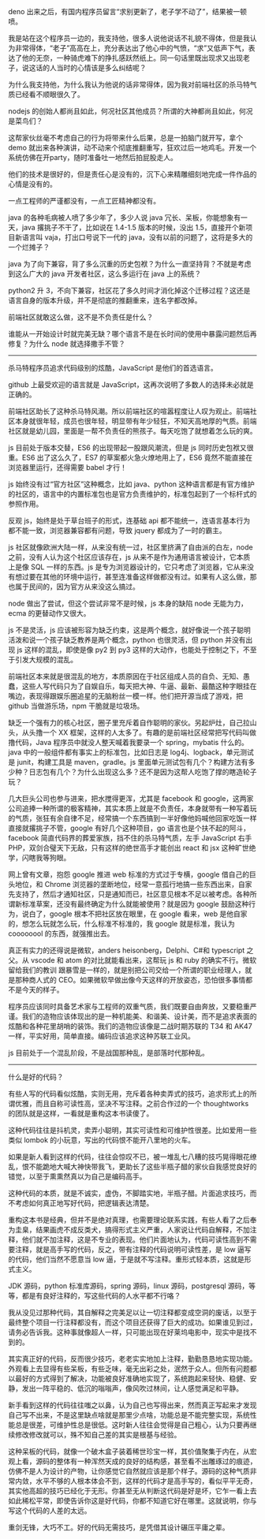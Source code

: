 deno 出来之后，有国内程序员留言“求别更新了，老子学不动了”，结果被一顿喷。

我是站在这个程序员一边的，我支持他，很多人说他说话不礼貌不得体，但是我认为非常得体，“老子”高高在上，充分表达出了他心中的气愤，“求”又低声下气，表达了他的无奈，一种骑虎难下的挣扎感跃然纸上。同一句话里既出现求又出现老子，说这话的人当时的心情该是多么纠结呢？

为什么我支持他，为什么我认为他说的话非常得体，因为我对前端社区的杀马特气质已经看不顺眼很久了。

nodejs 的创始人都尚且如此，何况社区其他成员？所谓的大神都尚且如此，何况是菜鸟们？

这帮家伙丝毫不考虑自己的行为将带来什么后果，总是一拍脑门就开写，拿个 demo 就出来各种演讲，动不动来个彻底推翻重写，狂欢过后一地鸡毛。开发一个系统仿佛在开party，随时准备吐一地然后拍屁股走人。

他们的技术是很好的，但是责任心是没有的，沉下心来精雕细刻地完成一件作品的心情是没有的。

一点工程师的严谨都没有，一点工匠精神都没有。

java 的各种毛病被人喷了多少年了，多少人说 java 冗长、呆板，你能想象有一天，java 撂挑子不干了，比如说在 1.4-1.5 版本的时候，没出 1.5，直接开个新项目新语言叫 vaja，打出口号说下一代的 java，没有以前的问题了，这将是多大的一个烂摊子？

java 为了向下兼容，背了多么沉重的历史包袱？为什么一直坚持背？不就是考虑到这么广大的 java 开发者社区，这么多运行在 java 上的系统？

python2 升 3，不向下兼容，社区花了多久时间才消化掉这个迁移过程？这还是语言自身的版本升级，并不是彻底的推翻重来，连名字都改掉。

前端社区就敢这么做，这不是不负责任是什么？

谁能从一开始设计时就完美无缺？哪个语言不是在长时间的使用中暴露问题然后再修复？为什么 node 就选择撒手不管？

---

杀马特程序员追求代码级别的炫酷，JavaScript 是他们的首选语言。

github 上最受欢迎的语言就是 JavaScript，这再次说明了多数人的选择未必就是正确的。

前端社区助长了这种杀马特风潮。所以前端社区的喧嚣程度让人叹为观止。前端社区本身就很年轻，成员也很年轻，明显带有年少轻狂，不知天高地厚的气质。前端社区就是幼儿园，里面是一帮不负责任的熊孩子。每天吃饱了就想着怎么玩的爽。

js 目前处于版本交替，ES6 的出现带起一股跟风潮流，但是 js 同时历史包袱又很重。ES6 出了这么久了，ES7 的草案都火急火燎地用上了，ES6 竟然不能直接在浏览器里运行，还得需要 babel 才行！

js 始终没有过“官方社区”这种概念，比如 java、python 这种语言都是有官方维护的社区的，语言中的内置标准包也是官方负责维护的，标准包起到了一个标杆式的参照作用。

反观 js，始终是处于草台班子的形式，连基础 api 都不能统一，连语言基本行为都不能一致，浏览器兼容都有问题，导致 jquery 都成为了一时的霸主。

js 社区就像欧洲大陆一样，从来没有统一过，社区里挤满了自由派的白左，node 之前，没有人认为这个社区应该存在，js 从来不是作为通用语言被设计，它本质上是像 SQL 一样的东西。js 是专为浏览器设计的，它只考虑了浏览器，它从来没有想过要在其他的环境中运行，甚至连准备这样做都没有过。如果有人这么做，那也属于民间的，因为官方从来没这么搞过。



node 做出了尝试，但这个尝试非常不是时候，js 本身的缺陷 node 无能为力，ecma 的更替动作又很大。

js 不是灵活，js 应该被形容为缺乏约束，这是两个概念，就好像说一个孩子聪明活泼和说一个孩子缺乏教养是两个概念，python 也很灵活，但 python 并没有出现 js 这样的混乱，即使是像 py2 到 py3 这样的大动作，也能处于控制之下，不至于引发大规模的混乱。

前端社区本来就是很混乱的地方，本质原因在于社区组成人员的自负、无知、愚蠢，这些人写代码只为了自娱自乐，每天把大神、牛逼、最新、最酷这种字眼挂在嘴边，表现得跟娱乐圈追星的无脑粉丝一模一样。他们把开源当成了游戏，把 github 当做游乐场，npm 干脆就是垃圾场。

缺乏一个强有力的核心社区，圈子里充斥着自作聪明的家伙。另起炉灶，自己拉山头，从头撸一个 XX 框架，这样的人太多了。有趣的是前端社区经常把写代码叫做撸代码，Java 程序员中就没人整天喊着我要录一个 spring，mybatis 什么的。java 中的一般组件都有事实上的标准包，比如日志是 log4j、logback，单元测试是 junit，构建工具是 maven，gradle。js 里面单元测试包有几个？构建方法有多少种？日志包有几个？为什么出现这么多？还不是因为这帮人吃饱了撑的瞎造轮子玩？

几大巨头公司也参与进来，把水搅得更浑，尤其是 facebook 和 google，这两家公司追捧一种所谓的极客精神，其实本质上就是不负责任，本身就带有一种写着玩的气质，张狂有余自律不足，经常搞一个东西搞到一半好像他妈喊他回家吃饭一样直接就撂挑子不管，google 有好几个这种项目，go 语言也是个扶不起的阿斗，facebook 简直代码界的葬爱家族，挡不住的杀马特气质，左手 JavaScript 右手 PHP，双剑合璧天下无敌，只有这样的绝世高手才能创出 react 和 jsx 这种旷世绝学，闪瞎我等狗眼。

网上曾有文章，抱怨 google 推进 web 标准的方式过于专横，google 借自己的巨头地位，和 Chrome 浏览器的垄断地位，经常一意孤行地搞一些东西出来，自家先支持了，然后才通知社区，只是通知而已，社区意见根本不足以被考虑。各种所谓新标准草案，还没有最终确定为什么就能被使用？就是因为 google 鼓励这种行为，说白了，google 根本不把社区放在眼里，在 google 看来，web 是他自家的，想怎么玩就怎么玩，什么标准不标准的，我 google 就是标准，我认为 coooooool 的东西，就强推出去。

真正有实力的还得说是微软，anders heisonberg，Delphi、C#和 typescript 之父。从 vscode 和 atom 的对比就能看出来，这帮玩 js 和 ruby 的确实不行。微软留给我们的教训 跟暴雪是一样的，就是别把公司交给一个所谓的职业经理人，就是那种商人式的 CEO。如果微软早做出像今天这样的开放姿态，恐怕很多事情都不是今天的样子。

程序员应该同时具备艺术家与工程师的双重气质，我们既要自由奔放，又要稳重严谨。我们的造物应该体现出的是一种机能美、和谐美、设计美，而不是追求表面的炫酷和各种花里胡哨的装饰。我们的造物应该像是二战时期苏联的 T34 和 AK47 一样，平实好用，简单直接。编码应该追求这种苏联工业风。

js 目前处于一个混乱阶段，不是战国那种乱，是部落时代那种乱。

---

什么是好的代码？

有些人写的代码看似炫酷，实则无用，充斥着各种卖弄式的技巧，追求形式上的所谓优雅，而且自称可读性高，坚决不写注释。之前合作过的一个 thoughtworks 的团队就是这样，一看就是重构这本书读傻了。

这种代码往往是抖机灵，卖弄小聪明，其实可读性和可维护性很差。比如爱用一些类似 lombok 的小玩意，写出的代码恨不能开八里地的火车。

如果是新人看到这样的代码，往往会惊叹不已，被一堆乱七八糟的技巧晃得眼花缭乱，恨不能跪地大喊大神快带我飞，更助长了这些半瓶子醋的家伙自我感觉良好的错觉，以至于熏熏然真以为自己是编码高手。

这种代码的本质，就是不诚实，虚伪，不脚踏实地，半瓶子醋。片面追求技巧，而不考虑如何真正地写好代码，把逻辑表达清楚。

重构这本书是经典，但并不是绝对真理，也需要理论联系实践，有些人看了之后奉为圭臬，结果画虎不成反类犬，搞得形式主义严重，人家说让代码自解释，不加注释，他们就不加注释，这是不专业的表现。他们片面地认为，代码可读性高到不需要注释，就是高手写的代码，反之，带有注释的代码说明可读性差，是 low 逼写的代码，他们当然不愿意当 low 逼，于是就不写注释。重形式轻本质，这就是形式主义。

JDK 源码，python 标准库源码，spring 源码，linux 源码，postgresql 源码，等等，都是有良好注释的，写这些代码的人水平都不行咯？

我从没见过那种代码，其自解释之完美足以让一切注释都变成空洞的废话，以至于最终整个项目一行注释都没有，而这个项目还获得了巨大的成功。如果谁见到过，请务必告诉我。这种事就像超人一样，只可能出现在好莱坞电影中，现实中是找不到的。

其实真正好的代码，反而很少技巧，老老实实地加上注释，勤勤恳恳地实现功能。外观看上去显得有些呆板，有些乏味，毫无出彩之处，泯然于众人。但所有问题都以最好的方式得到了解决，功能被良好准确地实现了，系统跑起来轻快、稳健、安静，发出一阵平稳的、低沉的嗡嗡声，像风吹过林间，让人感觉满足和平静。

新手看到这样的代码往往嗤之以鼻，认为自己也写得出来，然而真正写起来才发现自己写不出来，不是这里缺点啥就是那里少点啥，功能总是不能完整实现，系统性能总是很差，可维护性总是很低。这时新人往往会觉得是自己粗心，认为只要再继续修改修改就可以，殊不知自己差的其实是根基与经验。

这种呆板的代码，就像一个破木盒子装着稀世珍宝一样，其价值聚集于内在，从宏观上看，源码的整体有一种浑然天成的良好的结构感，甚至看不出雕琢过的痕迹，仿佛不是人为设计的产物，让你感觉它自然就应该是那个样子。源码的这种气质非常内敛，水平不够的人根本体会不到，这样的代码才是高手写的，看似平平无奇，其实他高超的技巧已经化于无形。你甚至无从判断这代码是好是坏，它乍一看上去如此稀松平常，即使告诉你这是好代码，你都不知道它好在哪里。这就说明，你与写这个代码的人差的太远。

重剑无锋，大巧不工。好的代码无需技巧，是凭借其设计碾压平庸之辈。
